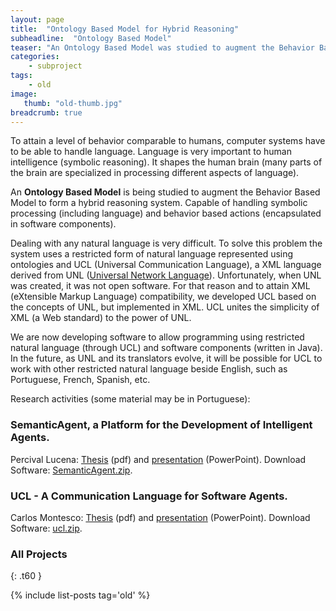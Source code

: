 ```yaml
---
layout: page
title:  "Ontology Based Model for Hybrid Reasoning"
subheadline:  "Ontology Based Model"
teaser: "An Ontology Based Model was studied to augment the Behavior Based Model to form a hybrid reasoning system. Capable of handling symbolic processing and behavior based actions."
categories:
    - subproject
tags:
    - old
image:
   thumb: "old-thumb.jpg"
breadcrumb: true
---
```


To attain a level of behavior comparable to humans, computer systems have to be able to handle language. Language is very important to human intelligence (symbolic reasoning). It shapes the human brain (many parts of the brain are specialized in processing different aspects of language).

An **Ontology Based Model** is being studied to augment the Behavior Based Model to form a hybrid reasoning system. Capable of handling symbolic processing (including language) and behavior based actions (encapsulated in software components).

Dealing with any natural language is very difficult. To solve this problem the system uses a restricted form of natural language represented using ontologies and UCL (Universal Communication Language), a XML language derived from UNL ([Universal Network Language](https://en.wikipedia.org/wiki/Universal_Networking_Language)). Unfortunately, when UNL was created, it was not open software. For that reason and to attain XML (eXtensible Markup Language) compatibility, we developed UCL based on the concepts of UNL, but implemented in XML. UCL unites the simplicity of XML (a Web standard) to the power of UNL.

We are now developing software to allow programming using restricted natural language (through UCL) and software components (written in Java). In the future, as UNL and its translators evolve, it will be possible for UCL to work with other restricted natural language beside English, such as Portuguese, French, Spanish, etc.

Research activities (some material may be in Portuguese):

### SemanticAgent, a Platform for the Development of Intelligent Agents.

Percival Lucena: [Thesis](/old/research/master/Percival_Lucena/tese.pdf) (pdf) and [presentation](/old/research/master/Percival_Lucena/presentation.ppt) (PowerPoint).
Download Software: [SemanticAgent.zip](/old/research/master/Percival_Lucena/SemanticAgent.zip).

### UCL - A Communication Language for Software Agents.

Carlos Montesco: [Thesis](/old/research/master/Carlos_Montesco/tese.pdf) (pdf) and [presentation](old/research/master/Carlos_Montesco/presentation.ppt) (PowerPoint).
Download Software: [ucl.zip](/old/research/master/Carlos_Montesco/ucl.zip).

### All Projects
{: .t60 }

{% include list-posts tag='old' %}
